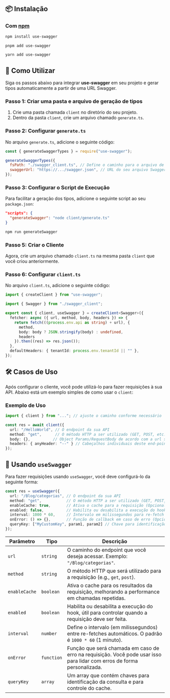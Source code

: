 ## 📦 Instalação

### Com [npm](https://www.npmjs.com/)

```bash
npm install use-swagger

pnpm add use-swagger

yarn add use-swagger
```

## 🚀 Como Utilizar

Siga os passos abaixo para integrar **use-swagger** em seu projeto e gerar tipos automaticamente a partir de uma URL Swagger.

### Passo 1: Criar uma pasta e arquivo de geração de tipos

1. Crie uma pasta chamada `client` no diretório do seu projeto.
2. Dentro da pasta `client`, crie um arquivo chamado `generate.ts`.

### Passo 2: Configurar `generate.ts`

No arquivo `generate.ts`, adicione o seguinte código:

```javascript
const { generateSwaggerTypes } = require("use-swagger");

generateSwaggerTypes({
  fsPath: "./swagger_client.ts", // Define o caminho para o arquivo de saída
  swaggerUrl: "https://.../swagger.json", // URL do seu arquivo Swagger
});
```

### Passo 3: Configurar o Script de Execução

Para facilitar a geração dos tipos, adicione o seguinte script ao seu `package.json`:

```json
"scripts": {
  "generateSwagger": "node client/generate.ts"
}
```
```bash
npm run generateSwagger
```

### Passo 5: Criar o Cliente

Agora, crie um arquivo chamado `client.ts` na mesma pasta `client` que você criou anteriormente.

### Passo 6: Configurar `client.ts`

No arquivo `client.ts`, adicione o seguinte código:

```typescript
import { createClient } from "use-swagger";

import { Swagger } from "./swagger_client";

export const { client, useSwagger } = createClient<Swagger>({
  fetcher: async ({ url, method, body, headers }) => {
    return fetch(((process.env.api as string) + url), {
      method,
      body: body ? JSON.stringify(body) : undefined,
      headers
    }).then((res) => res.json());
  },
  defaultHeaders: { tenantId: process.env.tenantId || "" },
});
```

## 🛠️ Casos de Uso

Após configurar o cliente, você pode utilizá-lo para fazer requisições à sua API. Abaixo está um exemplo simples de como usar o `client`:

### Exemplo de Uso

```typescript
import { client } from "..."; // ajuste o caminho conforme necessário

const res = await client({
  url: "/HelloWorld", // O endpoint da sua API
  method: "get",      // O método HTTP a ser utilizado (GET, POST, etc.)
  body: {},          // Object Params/RequestBody de acordo com a url selecionada
  headers: { anyHeader: "--" } // Cabeçalhos individuais deste end-point
});
```

## 📡 Usando `useSwagger`

Para fazer requisições usando `useSwagger`, você deve configurá-lo da seguinte forma:

```typescript
const res = useSwagger({
  url: "/Blog/categorias", // O endpoint da sua API
  method: "get",           // O método HTTP a ser utilizado (GET, POST, etc.)
  enableCache: true,       // Ativa o cache para a requisição (Opcional)
  enabled: false,          // Habilita ou desabilita a execução do hook (Opcional)
  interval: 1000 * 60,     // Intervalo em milissegundos para re-fetch (Opcional)
  onError: () => {},       // Função de callback em caso de erro (Opcional)
  queryKey: ["MyCustomKey", param1, param2] // Chave para identificação da consulta (Opcional)
});
```

| Parâmetro     | Tipo       | Descrição                                                                                                   |
|---------------|------------|-------------------------------------------------------------------------------------------------------------|
| `url`         | `string`   | O caminho do endpoint que você deseja acessar. Exemplo: `"/Blog/categorias"`.                             |
| `method`      | `string`   | O método HTTP que será utilizado para a requisição (e.g., `get`, `post`).                                 |                                     |
| `enableCache` | `boolean`  | Ativa o cache para os resultados da requisição, melhorando a performance em chamadas repetidas.            |
| `enabled`     | `boolean`  | Habilita ou desabilita a execução do hook, útil para controlar quando a requisição deve ser feita.         |
| `interval`    | `number`   | Define o intervalo (em milissegundos) entre re-fetches automáticos. O padrão é `1000 * 60` (1 minuto).  |
| `onError`     | `function` | Função que será chamada em caso de erro na requisição. Você pode usar isso para lidar com erros de forma personalizada. |
| `queryKey`    | `array`    | Um array que contém chaves para identificação da consulta e para controle do cache.                         |
